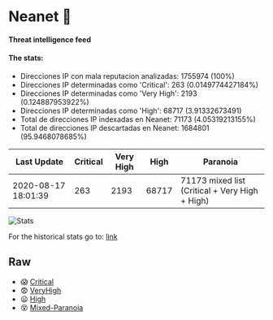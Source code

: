 # Neanet :hocho:
#### Threat intelligence feed
#### The stats:

- Direcciones IP con mala reputacion analizadas: 1755974 (100%)
- Direcciones IP determinadas como 'Critical':  263 (0.0149774427184%)
- Direcciones IP determinadas como 'Very High':  2193 (0.124887953922%)
- Direcciones IP determinadas como 'High':  68717 (3.91332673491)
- Total de direcciones IP indexadas en Neanet:  71173 (4.05319213155%)
- Total de direcciones IP descartadas en Neanet:  1684801 (95.9468078685%)

| Last Update | Critical | Very High | High | Paranoia |
| --- | --- | --- | --- | --- |
| 2020-08-17 18:01:39 | 263 | 2193 | 68717 | 71173 mixed list (Critical + Very High + High)|

![Stats](https://docs.google.com/spreadsheets/d/e/2PACX-1vSnaNMIXVabIpDJjufMlzH7poXnshF3mgd8Is1g9ytUEzVsP5my4Trn8f-xkoLLQ38xpL3HtmUexLo6/pubchart?oid=501124687&format=image)

For the historical stats go to: [link](/stats.csv)
## Raw
- :scream: [Critical](https://raw.githubusercontent.com/JavaGarcia/Neanet/master/blacklists/neanet_critical.txt)
- :fearful: [VeryHigh](https://raw.githubusercontent.com/JavaGarcia/Neanet/master/blacklists/neanet_veryHigh.txtt)
- :frowning: [High](https://raw.githubusercontent.com/JavaGarcia/Neanet/master/blacklists/neanet_high.txt)
- :dizzy_face: [Mixed-Paranoia](https://raw.githubusercontent.com/JavaGarcia/Neanet/master/blacklists/neanet_all.txt)




























































































































































































































































